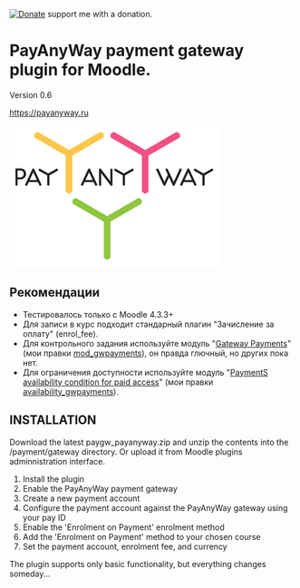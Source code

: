 [![Donate](https://img.shields.io/badge/Donate-PayPal-green.svg)](https://paypal.me/snickser) support me with a donation.

# PayAnyWay payment gateway plugin for Moodle.

Version 0.6

https://payanyway.ru

![alt text](https://github.com/Snickser/moodle-paygw_payanyway/blob/main/payanyway.png?raw=true)

Рекомендации
------------
+ Тестировалось только с Moodle 4.3.3+
+ Для записи в курс подходит стандарный плагин "Зачисление за оплату" (enrol_fee).
+ Для контрольного задания используйте модуль "[Gateway Payments](https://moodle.org/plugins/mod_gwpayments)" (мои правки [mod_gwpayments](https://github.com/Snickser/moodle-mod_gwpayments/tree/dev)), он правда глючный, но других пока нет.
+ Для ограничения доступности используйте модуль "[PaymentS availability condition for paid access](https://moodle.org/plugins/availability_gwpayments)" (мои правки [availability_gwpayments](https://github.com/Snickser/moodle-availability_gwpayments/tree/dev)).

INSTALLATION
------------
Download the latest paygw_payanyway.zip and unzip the contents into the /payment/gateway directory. Or upload it from Moodle plugins adminnistration interface.

1. Install the plugin
2. Enable the PayAnyWay payment gateway
3. Create a new payment account
4. Configure the payment account against the PayAnyWay gateway using your pay ID
5. Enable the 'Enrolment on Payment' enrolment method
6. Add the 'Enrolment on Payment' method to your chosen course
7. Set the payment account, enrolment fee, and currency

The plugin supports only basic functionality, but everything changes someday...
